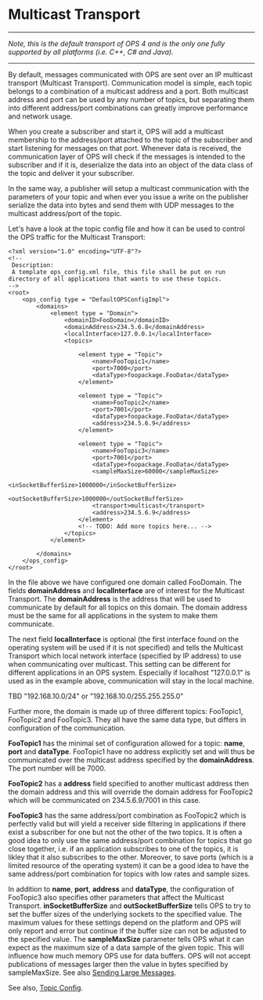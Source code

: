 # Multicast Transport #


---

_Note, this is the default transport of OPS 4 and is the only one fully supported by all platforms (i.e. C++, C# and Java)._

---

By default, messages communicated with OPS are sent over an IP multicast transport (Multicast Transport). Communication model is simple, each topic belongs to a combination of a multicast address and a port. Both multicast address and port can be used by any number of topics, but separating them into different address/port combinations can greatly improve performance and network usage.

When you create a subscriber and start it, OPS will add a multicast membership to the address/port attached to the topic of the subscriber and start listening for messages on that port. Whenever data is received, the communication layer of OPS will check if the messages is intended to the subscriber and if it is, deserialize the data into an object of the data class of the topic and deliver it your subscriber.

In the same way, a publisher will setup a multicast communication with the parameters of your topic and when ever you issue a write on the publisher serialize the data into bytes and send them with UDP messages to the multicast address/port of the topic.

Let's have a look at the topic config file and how it can be used to control the OPS traffic for the Multicast Transport:

```
<?xml version="1.0" encoding="UTF-8"?>
<!--
 Description:
 A template ops_config.xml file, this file shall be put on run directory of all applications that wants to use these topics.
-->
<root>
    <ops_config type = "DefaultOPSConfigImpl">
        <domains>
            <element type = "Domain">
                <domainID>FooDomain</domainID>
                <domainAddress>234.5.6.8</domainAddress>
                <localInterface>127.0.0.1</localInterface>
                <topics>

                    <element type = "Topic">
                        <name>FooTopic1</name>
                        <port>7000</port>
                        <dataType>foopackage.FooData</dataType>
                    </element>

                    <element type = "Topic">
                        <name>FooTopic2</name>
                        <port>7001</port>
                        <dataType>foopackage.FooData</dataType>
                        <address>234.5.6.9</address>
                    </element>

                    <element type = "Topic">
                        <name>FooTopic3</name>
                        <port>7001</port>
                        <dataType>foopackage.FooData</dataType>
                        <sampleMaxSize>60000</sampleMaxSize>
                        <inSocketBufferSize>1000000</inSocketBufferSize>
                        <outSocketBufferSize>1000000</outSocketBufferSize>
                        <transport>multicast</transport>
                        <address>234.5.6.9</address>
                    </element>
                    <!-- TODO: Add more topics here... -->
                </topics>
            </element>

        </domains>
    </ops_config>
</root>

```
In the file above we have configured one domain called FooDomain. The fields **domainAddress** and **localInterface** are of interest for the Multicast Transport. The **domainAddress** is the address that will be used to communicate by default for all topics on this domain.
The domain address must be the same for all applications in the system to make them communicate.

The next field **localInterface** is optional (the first interface found on the operating system will be used if it is not specified) and tells the Multicast Transport which local network interface (specified by IP address) to use when communicating over multicast. This setting can be different for different applications in an OPS system. Especially if localhost "127.0.0.1" is used as in the example above, communication will stay in the local machine.

TBD "192.168.10.0/24" or "192.168.10.0/255.255.255.0"

Further more, the domain is made up of three different topics: FooTopic1, FooTopic2 and FooTopic3. They all have the same data type, but differs in configuration of the communication.

**FooTopic1** has the minimal set of configuration allowed for a topic: **name**, **port** and **dataType**. FooTopic1 have no address explicitly set and will thus be communicated over the multicast address specified by the **domainAddress**. The port number will be 7000.

**FooTopic2** has a **address** field specified to another multicast address then the domain address and this will override the domain address for FooTopic2 which will be communicated on 234.5.6.9/7001 in this case.

**FooTopic3** has the same address/port combination as FooTopic2 which is perfectly valid but will yield a receiver side filtering in applications if there exist a subscriber for one but not the other of the two topics. It is often a good idea to only use the same address/port combination for topics that go close together, i.e. if an application subscribes to one of the topics, it is likley that it also subscribes to the other. Moreover, to save ports (which is a limited resource of the operating system) it can be a good idea to have the same address/port combination for topics with low rates and sample sizes.

In addition to **name**, **port**, **address** and **dataType**, the configuration of FooTopic3 also specifies other parameters that affect the Multicast Transport. **inSocketBufferSize** and **outSocketBufferSize** tells OPS to try to set the buffer sizes of the underlying sockets to the specified value. The maximum values for these settings depend on the platform and OPS will only report and error but continue if the buffer size can not be adjusted to the specified value.
The **sampleMaxSize** parameter tells OPS what it can expect as the maximum size of a data sample of the given topic. This will influence how much memory OPS use for data buffers. OPS will not accept publications of messages larger then the value in bytes specified by sampleMaxSize. See also [Sending Large Messages](LargeMessages.md).

See also, [Topic Config](OpsConfig.md).
